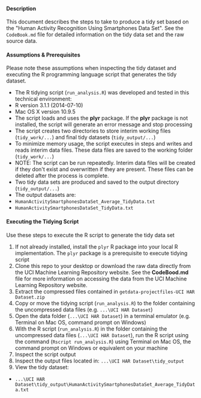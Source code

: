 #### Description

This document describes the steps to take to produce a tidy set based on the "Human Activity Recognition Using Smartphones Data Set".  See the `CodeBook.md` file for detailed information on the tidy data set and the raw source data.

#### Assumptions & Prerequisites

Please note these assumptions when inspecting the tidy dataset and executing the R programming language script that generates the tidy dataset.

* The R tidying script (`run_analysis.R`) was developed and tested in this technical environment:
* R version 3.1.1 (2014-07-10)
* Mac OS X version 10.9.5
* The script loads and uses the **plyr** package.  If the **plyr** package is not installed, the script will generate an error message and stop processing
* The script creates two directories to store interim working files (`tidy_work/...`) and final tidy datasets (`tidy_output/...`)
* To minimize memory usage, the script executes in steps and writes and reads interim data files.  These data files are saved to the working folder (`tidy_work/...`)
* NOTE: The script can be run repeatedly.  Interim data files will be created if they don't exist and overwritten if they are present.  These files can be deleted after the process is complete.
* Two tidy data sets are produced and saved to the output directory (`tidy_output/...`)
* The output datasets are:
* `HumanActivitySmartphonesDataSet_Average_TidyData.txt`
* `HumanActivitySmartphonesDataSet_TidyData.txt`

#### Executing the Tidying Script

Use these steps to execute the R script to generate the tidy data set

1. If not already installed, install the `plyr` R package into your local R implementation.  The `plyr` package is a prerequisite to execute tidying script
1. Clone this repo to your desktop or download the raw data directly from the UCI Machine Learning Repository website. See the **CodeBood.md** file for more information on accessing the data from the UCI Machine Learning Repository website.
1. Extract the compressed files contained in `getdata-projectfiles-UCI HAR Dataset.zip`
1. Copy or move the tidying script (`run_analysis.R`) to the folder containing the uncompressed data files (e.g. `...\UCI HAR Dataset`)
1. Open the data folder (`...\UCI HAR Dataset`) in a terminal emulator (e.g. Terminal on Mac OS, command prompt on Windows)
1. With the R script (`run_analysis.R`) in the folder containing the uncompressed data files (`...\UCI HAR Dataset`), run the R script using the command (`Rscript run_analysis.R`) using Terminal on Mac OS, the command prompt on Windows or equivalent on your machine
1. Inspect the script output
1. Inspect the output files located in: `...\UCI HAR Dataset\tidy_output`
1. View the tidy dataset:
* `...\UCI HAR Dataset\tidy_output\HumanActivitySmartphonesDataSet_Average_TidyData.txt`
